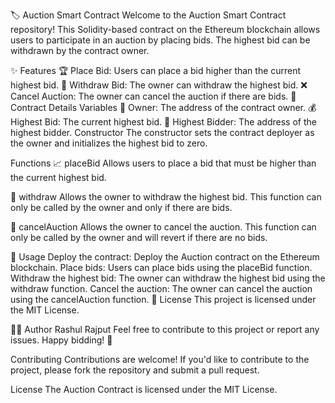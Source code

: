 🏷️ Auction Smart Contract
Welcome to the Auction Smart Contract repository! This Solidity-based contract on the Ethereum blockchain allows users to participate in an auction by placing bids. The highest bid can be withdrawn by the contract owner.

✨ Features
🏆 Place Bid: Users can place a bid higher than the current highest bid.
💸 Withdraw Bid: The owner can withdraw the highest bid.
❌ Cancel Auction: The owner can cancel the auction if there are bids.
📜 Contract Details
Variables
👤 Owner: The address of the contract owner.
💰 Highest Bid: The current highest bid.
👥 Highest Bidder: The address of the highest bidder.
Constructor
The constructor sets the contract deployer as the owner and initializes the highest bid to zero.

Functions
📈 placeBid
Allows users to place a bid that must be higher than the current highest bid.

💼 withdraw
Allows the owner to withdraw the highest bid. This function can only be called by the owner and only if there are bids.

🛑 cancelAuction
Allows the owner to cancel the auction. This function can only be called by the owner and will revert if there are no bids.

🚀 Usage
Deploy the contract: Deploy the Auction contract on the Ethereum blockchain.
Place bids: Users can place bids using the placeBid function.
Withdraw the highest bid: The owner can withdraw the highest bid using the withdraw function.
Cancel the auction: The owner can cancel the auction using the cancelAuction function.
📄 License
This project is licensed under the MIT License.

👨‍💻 Author
Rashul Rajput
Feel free to contribute to this project or report any issues. Happy bidding! 🎉







Contributing
Contributions are welcome! If you'd like to contribute to the project, please fork the repository and submit a pull request.

License
The Auction Contract is licensed under the MIT License.
